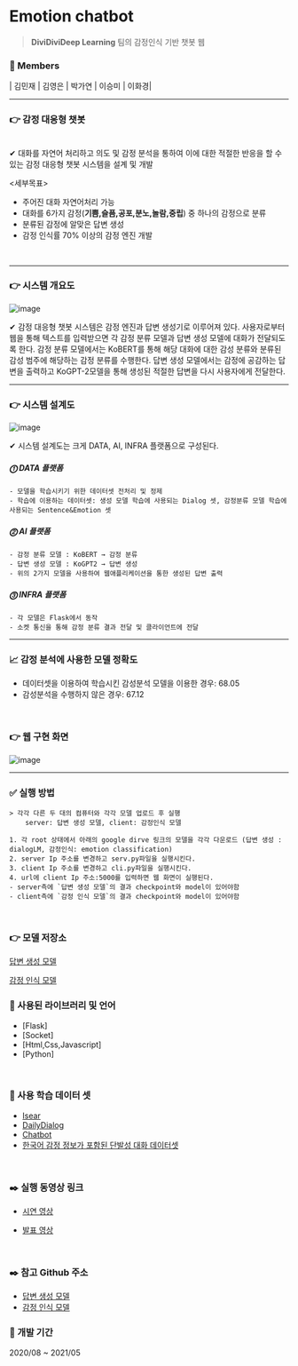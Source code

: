 # Emotion chatbot
> **DiviDiviDeep Learning**    팀의 감정인식 기반 챗봇 웹


### :two_women_holding_hands: Members  

| 김민재  | 김영은 | 박가연 | 이승미 | 이화경|
***

### :point_right: 감정 대응형 챗봇

<br>
    ✔ 대화를 자연어 처리하고 의도 및 감정 분석을 통하여 이에 대한 적절한 반응을 할 수 있는 감정 대응형 챗봇 시스템을 설계 및 개발  
   
   <세부목표>  
   - 주어진 대화 자연어처리 가능
   - 대화를 6가지 감정(**기쁨,슬픔,공포,분노,놀람,중립**) 중 하나의 감정으로 분류
   - 분류된 감정에 알맞은 답변 생성
   - 감정 인식률 70% 이상의 감정 엔진 개발  

<br>

***

### :point_right: 시스템 개요도
![image](https://user-images.githubusercontent.com/55472510/118766324-3c973300-b8b7-11eb-999a-c30a47127ef9.png)

   ✔ 감정 대응형 챗봇 시스템은 감정 엔진과 답변 생성기로 이루어져 있다. 사용자로부터 웹을 통해 텍스트를 입력받으면 각 감정 분류 모델과 답변 생성 모델에 대화가 전달되도록 한다. 감정 분류 모델에서는 KoBERT를 통해 해당 대화에 대한 감성 분류와 분류된 감성 범주에 해당하는 감정 분류를 수행한다. 답변 생성 모델에서는 감정에 공감하는 답변을 출력하고 KoGPT-2모델을 통해 생성된 적절한 답변을 다시 사용자에게 전달한다.
<br>  

***

### :point_right: 시스템 설계도
![image](https://user-images.githubusercontent.com/55472510/118766936-0dcd8c80-b8b8-11eb-9c66-27b6e15f785f.png)  

   ✔ 시스템 설계도는 크게 DATA, AI, INFRA 플랫폼으로 구성된다.  
   ##### ⓵ DATA 플랫폼  
   	- 모델을 학습시키기 위한 데이터셋 전처리 및 정제  
	- 학습에 이용하는 데이터셋: 생성 모델 학습에 사용되는 Dialog 셋, 감정분류 모델 학습에 사용되는 Sentence&Emotion 셋   
   ##### ⓶ AI 플랫폼  
   	- 감정 분류 모델 : KoBERT → 감정 분류  
	- 답변 생성 모델 : KoGPT2 → 답변 생성  
	- 위의 2가지 모델을 사용하여 웹애플리케이션을 통한 생성된 답변 출력  
   ##### ⓷ INFRA 플랫폼
   	- 각 모델은 Flask에서 동작  
	- 소켓 통신을 통해 감정 분류 결과 전달 및 클라이언트에 전달
***

### :chart_with_upwards_trend: 감정 분석에 사용한 모델 정확도
- 데이터셋을 이용하여 학습시킨 감성분석 모델을 이용한 경우: 68.05
- 감성분석을 수행하지 않은 경우: 67.12
<br>


### :point_right: 웹 구현 화면
![image](https://user-images.githubusercontent.com/55472510/118767282-7e74a900-b8b8-11eb-9843-7c13a4d254d4.png)



***
### :white_check_mark: 실행 방법
	> 각각 다른 두 대의 컴퓨터와 각각 모델 업로드 후 실행 
		server: 답변 생성 모델, client: 감정인식 모델
		
	1. 각 root 상태에서 아래의 google dirve 링크의 모델을 각각 다운로드 (답변 생성 : dialogLM, 감정인식: emotion classification)
	2. server Ip 주소를 변경하고 serv.py파일을 실행시킨다.
	3. client Ip 주소를 변경하고 cli.py파일을 실행시킨다.
	4. url에 client Ip 주소:5000를 입력하면 웹 화면이 실행된다. 
	- server측에 `답변 생성 모델`의 결과 checkpoint와 model이 있어야함
	- client측에 `감정 인식 모델`의 결과 checkpoint와 model이 있어야함
	
	
<br>  

### :point_right: 모델 저장소  

[답변 생성 모델](https://drive.google.com/drive/folders/15BuAXZVIs4A9DJVKos4Sd7WWUQyBOj7d?usp=sharing)  

[감정 인식 모델](https://drive.google.com/drive/folders/1H-9Qux1-0HFoWaChidwGF_BQsZBewj8H?usp=sharing)


### :open_file_folder: 사용된 라이브러리 및 언어

* [Flask]
* [Socket]
* [Html,Css,Javascript]
* [Python]

<br>

### :open_file_folder: 사용 학습 데이터 셋
- [Isear](https://www.unige.ch/cisa/research/materials-and-online-research/research-material/)
- [DailyDialog](http://yanran.li/dailydialog)
- [Chatbot](https://github.com/songys/Chatbot_data)
- [한국어 감정 정보가 포함된 단발성 대화 데이터셋](https://aihub.or.kr/keti_data_board/language_intelligence)
<br>

### :black_nib: 실행 동영상 링크
- [시연 영상](https://youtu.be/XVvSC1yAOww)

- [발표 영상](https://youtu.be/AUqwAqHP-pk)

<br>

### :black_nib: 참고 Github 주소
- [답변 생성 모델](https://github.com/nawnoes/WellnessConversation-LanguageModel)
- [감정 인식 모델](https://github.com/SKTBrain/KoBERT)



### :date: 개발 기간
2020/08 ~ 2021/05
	 


